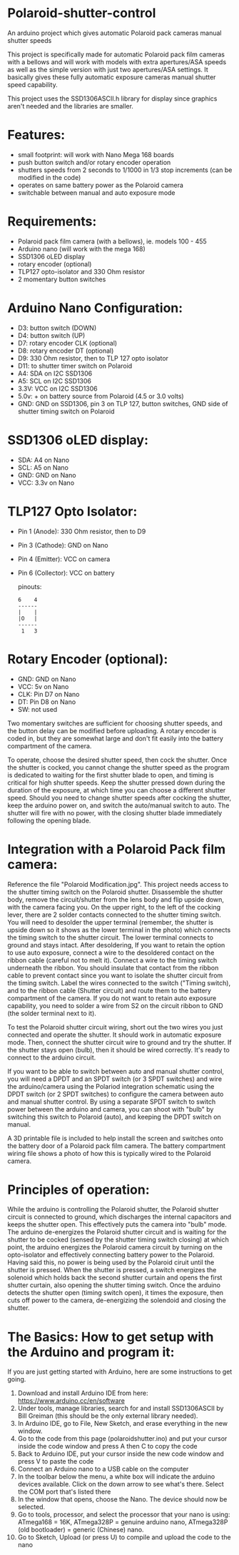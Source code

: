 # Polaroid-shutter-control
An arduino project which gives automatic Polaroid pack cameras manual shutter speeds

This project is specifically made for automatic Polaroid pack film cameras with a bellows and will work with models with extra apertures/ASA speeds as well as the simple version with just two apertures/ASA settings. It basically gives these fully automatic exposure cameras manual shutter speed capability. 

This project uses the SSD1306ASCII.h library for display since graphics aren't needed and the libraries are smaller. 

# Features:

- small footprint: will work with Nano Mega 168 boards
- push button switch and/or rotary encoder operation
- shutters speeds from 2 seconds to 1/1000 in 1/3 stop increments (can be modified in the code)
- operates on same battery power as the Polaroid camera
- switchable between manual and auto exposure mode

# Requirements:

- Polaroid pack film camera (with a bellows), ie. models 100 - 455 
- Arduino nano (will work with the mega 168)
- SSD1306 oLED display
- rotary encoder (optional)
- TLP127 opto-isolator and 330 Ohm resistor
- 2 momentary button switches

# Arduino Nano Configuration:

- D3: button switch (DOWN)
- D4: button switch (UP)
- D7: rotary encoder CLK (optional)
- D8: rotary encoder DT (optional)
- D9: 330 Ohm resistor, then to TLP 127 opto isolator
- D11: to shutter timer switch on Polaroid
- A4: SDA on I2C SSD1306
- A5: SCL on I2C SSD1306
- 3.3V: VCC on I2C SSD1306
- 5.0v: + on battery source from Polaroid (4.5 or 3.0 volts)
- GND: GND on SSD1306, pin 3 on TLP 127, button switches, GND side of shutter timing switch on Polaroid

# SSD1306 oLED display:

- SDA: A4 on Nano
- SCL: A5 on Nano
- GND: GND on Nano
- VCC: 3.3v on Nano

# TLP127 Opto Isolator:

 - Pin 1 (Anode): 330 Ohm resistor, then to D9
 - Pin 3 (Cathode): GND on Nano
 - Pin 4 (Emitter): VCC on camera
 - Pin 6 (Collector): VCC on battery

   pinouts:

   `6    4`  
   `------`  
   `|    |`  
   `|O   |`  
   `------`  
   ` 1   3`  

# Rotary Encoder (optional):

- GND: GND on Nano
- VCC: 5v on Nano
- CLK: Pin D7 on Nano
- DT: Pin D8 on Nano
- SW: not used

Two momentary switches are sufficient for choosing shutter speeds, and the button delay can be modified before uploading. A rotary encoder is coded in, but they are somewhat large and don't fit easily into the battery compartment of the camera. 

To operate, choose the desired shutter speed, then cock the shutter. Once the shutter is cocked, you cannot change the shutter speed as the program is dedicated to waiting for the first shutter blade to open, and timing is critical for high shutter speeds. Keep the shutter pressed down during the duration of the exposure, at which time you can choose a different shutter speed. Should you need to change shutter speeds after cocking the shutter, keep the arduino power on, and switch the auto/manual switch to auto. The shutter will fire with no power, with the closing shutter blade immediately following the opening blade. 

# Integration with a Polaroid Pack film camera:

Reference the file "Polaroid Modification.jpg". This project needs access to the shutter timing switch on the Polaroid shutter. Disassemble the shutter body, remove the circuit/shutter from the lens body and flip upside down, with the camera facing you. On the upper right, to the left of the cocking lever, there are 2 solder contacts connected to the shutter timing switch. You will need to desolder the upper terminal (remember, the shutter is upside down so it shows as the lower terminal in the photo) which connects the timing switch to the shutter circuit. The lower terminal connects to ground and stays intact. After desoldering, If you want to retain the option to use auto exposure, connect a wire to the desoldered contact on the ribbon cable (careful not to melt it). Connect a wire to the timing switch underneath the ribbon. You should insulate that contact from the ribbon cable to prevent contact since you want to isolate the shutter circuit from the timing switch. Label the wires connected to the switch ("Timing switch), and to the ribbon cable (Shutter circuit) and route them to the battery compartment of the camera. If you do not want to retain auto exposure capability, you need to solder a wire from S2 on the circuit ribbon to GND (the solder terminal next to it). 

To test the Polaroid shutter circuit wiring, short out the two wires you just connected and operate the shutter. It should work in automatic exposure mode. Then, connect the shutter circuit wire to ground and try the shutter. If the shutter stays open (bulb), then it should be wired correctly. It's ready to connect to the arduino circuit. 

If you want to be able to switch between auto and manual shutter control, you will need a DPDT and an SPDT switch (or 3 SPDT switches) and wire the arduino/camera using the Polariod integration schematic using the DPDT switch (or 2 SPDT switches) to configure the camera between auto and manual shutter control. By using a separate SPDT switch to switch power between the arduino and camera, you can shoot with "bulb" by switching this switch to Polaroid (auto), and keeping the DPDT switch on manual. 

A 3D printable file is included to help install the screen and switches onto the battery door of a Polaroid pack film camera. The battery compartment wiring file shows a photo of how this is typically wired to the Polaroid camera. 

# Principles of operation:

While the arduino is controlling the Polaroid shutter, the Polaroid shutter circuit is connected to ground, which discharges the internal capacitors and keeps the shutter open. This effectively puts the camera into "bulb" mode. The arduino de-energizes the Polaroid shutter circuit and is waiting for the shutter to be cocked (sensed by the shutter timing switch closing) at which point, the arduino energizes the Polaroid camera circuit by turning on the opto-isolator and effectively connecting battery power to the Polaroid. Having said this, no power is being used by the Polaroid ciruit until the shutter is pressed. When the shutter is pressed, a switch energizes the solenoid which holds back the second shutter curtain and opens the first shutter curtain, also opening the shutter timing switch. Once the arduino detects the shutter open (timing switch open), it times the exposure, then cuts off power to the camera, de-energizing the solendoid and closing the shutter. 

# The Basics: How to get setup with the Arduino and program it:

If you are just getting started with Arduino, here are some instructions to get going. 

1. Download and install Arduino IDE from here: https://www.arduino.cc/en/software
2. Under tools, manage libraries, search for and install SSD1306ASCII by Bill Greiman (this should be the only external library needed).
3. In Arduino IDE, go to File, New Sketch, and erase everything in the new window.
4. Go to the code from this page (polaroidshutter.ino) and put your cursor inside the code window and press <ctrl>A then <ctrl>C to copy the code
5. Back to Arduino IDE, put your cursor inside the new code window and press <ctrl>V to paste the code
6. Connect an Arduino nano to a USB cable on the computer
7. In the toolbar below the menu, a white box will indicate the arduino devices available. Click on the down arrow to see what's there. Select the COM port that's listed there
8. In the window that opens, choose the Nano. The device should now be selected.
9. Go to tools, processor, and select the processor that your nano is using: ATmega168 = 16K, ATmega328P = genuine arduino nano, ATmega328P (old bootloader) = generic (Chinese) nano.
10. Go to Sketch, Upload (or press <ctrl>U) to compile and upload the code to the nano
